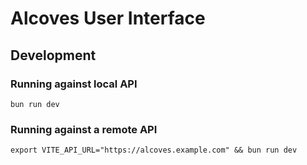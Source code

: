 # Alcoves User Interface

## Development

### Running against local API

```
bun run dev
```

### Running against a remote API

```
export VITE_API_URL="https://alcoves.example.com" && bun run dev
```
